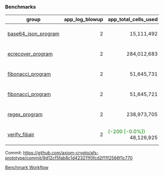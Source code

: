 ### Benchmarks
| group | app_log_blowup | app_total_cells_used | app_total_cycles | app_total_proof_time_ms | leaf_log_blowup | leaf_total_cells_used | leaf_total_cycles | leaf_total_proof_time_ms | instance | alloc |
|---|---|---|---|---|---|---|---|---|---|---|
| [ base64_json_program ](https://github.com/axiom-crypto/afs-prototype/blob/gh-pages/benchmarks/individual/base64_json-2-2-64cpu-linux-arm64-mimalloc.md) | <div style='text-align: right'> 2 </div>  | <div style='text-align: right'> 15,111,492 </div>  | <div style='text-align: right'> 217,347 </div>  | <span style='color: green'>(-25.0 [-0.9%])</span><div style='text-align: right'> 2,662.0 </div>  | <div style='text-align: right'> 2 </div>  | <span style='color: red'>(+53,010 [+0.0%])</span><div style='text-align: right'> 880,216,285 </div>  | <span style='color: red'>(+5,014 [+0.1%])</span><div style='text-align: right'> 6,778,657 </div>  | <span style='color: red'>(+73.0 [+0.1%])</span><div style='text-align: right'> 50,149.0 </div>  | 64cpu-linux-arm64 | mimalloc |
| [ ecrecover_program ](https://github.com/axiom-crypto/afs-prototype/blob/gh-pages/benchmarks/individual/ecrecover-2-2-64cpu-linux-arm64-mimalloc.md) | <div style='text-align: right'> 2 </div>  | <div style='text-align: right'> 284,012,683 </div>  | <div style='text-align: right'> 5,163,177 </div>  | <span style='color: green'>(-44.0 [-0.2%])</span><div style='text-align: right'> 26,526.0 </div>  | <div style='text-align: right'> - </div>  | <div style='text-align: right'> - </div>  | <div style='text-align: right'> - </div>  | <div style='text-align: right'> - </div>  | 64cpu-linux-arm64 | mimalloc |
| [ fibonacci_program ](https://github.com/axiom-crypto/afs-prototype/blob/gh-pages/benchmarks/individual/fibonacci-2-2-64cpu-linux-arm64-mimalloc.md) | <div style='text-align: right'> 2 </div>  | <div style='text-align: right'> 51,645,731 </div>  | <div style='text-align: right'> 1,500,219 </div>  | <span style='color: green'>(-29.0 [-0.4%])</span><div style='text-align: right'> 6,657.0 </div>  | <div style='text-align: right'> 2 </div>  | <span style='color: red'>(+17,850 [+0.0%])</span><div style='text-align: right'> 461,061,097 </div>  | <span style='color: red'>(+1,694 [+0.0%])</span><div style='text-align: right'> 3,506,840 </div>  | <span style='color: red'>(+21.0 [+0.1%])</span><div style='text-align: right'> 36,054.0 </div>  | 64cpu-linux-arm64 | mimalloc |
| [ fibonacci_program ](https://github.com/axiom-crypto/afs-prototype/blob/gh-pages/benchmarks/individual/fibonacci-2-2-64cpu-linux-x64-jemalloc.md) | <div style='text-align: right'> 2 </div>  | <div style='text-align: right'> 51,645,721 </div>  | <div style='text-align: right'> 1,500,219 </div>  | <span style='color: red'>(+144.0 [+2.0%])</span><div style='text-align: right'> 7,234.0 </div>  | <div style='text-align: right'> 2 </div>  | <span style='color: green'>(-1,770 [-0.0%])</span><div style='text-align: right'> 461,059,797 </div>  | <span style='color: green'>(-72 [-0.0%])</span><div style='text-align: right'> 3,506,780 </div>  | <span style='color: red'>(+2,264.0 [+6.5%])</span><div style='text-align: right'> 37,267.0 </div>  | 64cpu-linux-x64 | jemalloc |
| [ regex_program ](https://github.com/axiom-crypto/afs-prototype/blob/gh-pages/benchmarks/individual/regex-2-2-64cpu-linux-arm64-mimalloc.md) | <div style='text-align: right'> 2 </div>  | <div style='text-align: right'> 238,973,705 </div>  | <div style='text-align: right'> 4,190,904 </div>  | <span style='color: red'>(+101.0 [+0.4%])</span><div style='text-align: right'> 27,308.0 </div>  | <div style='text-align: right'> 2 </div>  | <span style='color: green'>(-18,920 [-0.0%])</span><div style='text-align: right'> 940,428,319 </div>  | <span style='color: green'>(-1,710 [-0.0%])</span><div style='text-align: right'> 7,307,695 </div>  | <span style='color: green'>(-832.0 [-1.2%])</span><div style='text-align: right'> 69,992.0 </div>  | 64cpu-linux-arm64 | mimalloc |
| [ verify_fibair ](https://github.com/axiom-crypto/afs-prototype/blob/gh-pages/benchmarks/individual/verify_fibair-2-2-64cpu-linux-arm64-mimalloc.md) | <div style='text-align: right'> 2 </div>  | <span style='color: green'>(-200 [-0.0%])</span><div style='text-align: right'> 48,126,925 </div>  | <span style='color: green'>(-20 [-0.0%])</span><div style='text-align: right'> 198,585 </div>  | <span style='color: green'>(-10.0 [-0.2%])</span><div style='text-align: right'> 5,680.0 </div>  | <div style='text-align: right'> - </div>  | <div style='text-align: right'> - </div>  | <div style='text-align: right'> - </div>  | <div style='text-align: right'> - </div>  | 64cpu-linux-arm64 | mimalloc |


Commit: https://github.com/axiom-crypto/afs-prototype/commit/9d12cf5fab8c1d423211f0fcd2f11f2566f1c770

[Benchmark Workflow](https://github.com/axiom-crypto/afs-prototype/actions/runs/12175979531)
